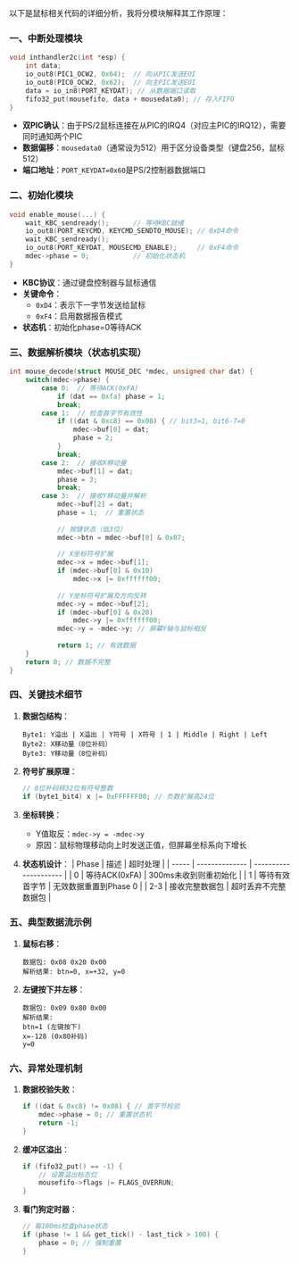 以下是鼠标相关代码的详细分析，我将分模块解释其工作原理：

### 一、中断处理模块
```c
void inthandler2c(int *esp) {
    int data;
    io_out8(PIC1_OCW2, 0x64);  // 向从PIC发送EOI
    io_out8(PIC0_OCW2, 0x62);  // 向主PIC发送EOI
    data = io_in8(PORT_KEYDAT); // 从数据端口读取
    fifo32_put(mousefifo, data + mousedata0); // 存入FIFO
}
```
- **双PIC确认**：由于PS/2鼠标连接在从PIC的IRQ4（对应主PIC的IRQ12），需要同时通知两个PIC
- **数据偏移**：`mousedata0`（通常设为512）用于区分设备类型（键盘256，鼠标512）
- **端口地址**：`PORT_KEYDAT=0x60`是PS/2控制器数据端口

### 二、初始化模块
```c
void enable_mouse(...) {
    wait_KBC_sendready();      // 等待KBC就绪
    io_out8(PORT_KEYCMD, KEYCMD_SENDTO_MOUSE); // 0xD4命令
    wait_KBC_sendready();
    io_out8(PORT_KEYDAT, MOUSECMD_ENABLE);     // 0xF4命令
    mdec->phase = 0;           // 初始化状态机
}
```
- **KBC协议**：通过键盘控制器与鼠标通信
- **关键命令**：
  - `0xD4`：表示下一字节发送给鼠标
  - `0xF4`：启用数据报告模式
- **状态机**：初始化phase=0等待ACK

### 三、数据解析模块（状态机实现）
```c
int mouse_decode(struct MOUSE_DEC *mdec, unsigned char dat) {
    switch(mdec->phase) {
        case 0:  // 等待ACK(0xFA)
            if (dat == 0xfa) phase = 1;
            break;
        case 1:  // 检查首字节有效性
            if ((dat & 0xc8) == 0x08) { // bit3=1, bit6-7=0
                mdec->buf[0] = dat;
                phase = 2;
            }
            break;
        case 2:  // 接收X移动量
            mdec->buf[1] = dat;
            phase = 3;
            break;
        case 3:  // 接收Y移动量并解析
            mdec->buf[2] = dat;
            phase = 1;  // 重置状态
            
            // 按键状态（低3位）
            mdec->btn = mdec->buf[0] & 0x07;
            
            // X坐标符号扩展
            mdec->x = mdec->buf[1];
            if (mdec->buf[0] & 0x10) 
                mdec->x |= 0xffffff00;
            
            // Y坐标符号扩展及方向反转
            mdec->y = mdec->buf[2];
            if (mdec->buf[0] & 0x20)
                mdec->y |= 0xffffff00;
            mdec->y = -mdec->y; // 屏幕Y轴与鼠标相反
            
            return 1; // 有效数据
    }
    return 0; // 数据不完整
}
```

### 四、关键技术细节
1. **数据包结构**：
   ```
   Byte1: Y溢出 | X溢出 | Y符号 | X符号 | 1 | Middle | Right | Left
   Byte2: X移动量（8位补码）
   Byte3: Y移动量（8位补码）
   ```

2. **符号扩展原理**：
   ```c
   // 8位补码转32位有符号整数
   if (byte1_bit4) x |= 0xFFFFFF00; // 负数扩展高24位
   ```

3. **坐标转换**：
   - Y值取反：`mdec->y = -mdec->y` 
   - 原因：鼠标物理移动向上时发送正值，但屏幕坐标系向下增长

4. **状态机设计**：
   | Phase | 描述           | 超时处理              |
   | ----- | -------------- | --------------------- |
   | 0     | 等待ACK(0xFA)  | 300ms未收到则重初始化 |
   | 1     | 等待有效首字节 | 无效数据重置到Phase 0 |
   | 2-3   | 接收完整数据包 | 超时丢弃不完整数据包  |

### 五、典型数据流示例
1. **鼠标右移**：
   ```
   数据包: 0x08 0x20 0x00
   解析结果: btn=0, x=+32, y=0
   ```

2. **左键按下并左移**：
   ```
   数据包: 0x09 0x80 0x00
   解析结果: 
   btn=1 (左键按下)
   x=-128 (0x80补码)
   y=0
   ```

### 六、异常处理机制
1. **数据校验失败**：
   ```c
   if ((dat & 0xc8) != 0x08) { // 首字节校验
       mdec->phase = 0; // 重置状态机
       return -1; 
   }
   ```

2. **缓冲区溢出**：
   ```c
   if (fifo32_put() == -1) {
       // 设置溢出标志位
       mousefifo->flags |= FLAGS_OVERRUN;
   }
   ```

3. **看门狗定时器**：
   ```c
   // 每100ms检查phase状态
   if (phase != 1 && get_tick() - last_tick > 100) {
       phase = 0; // 强制重置
   }
   ```


